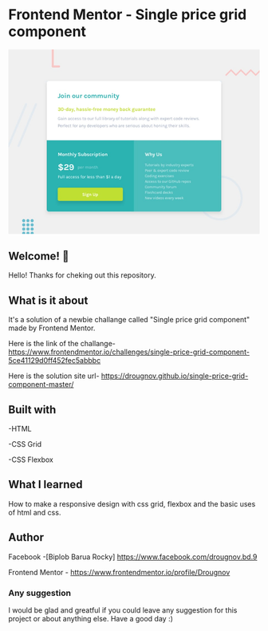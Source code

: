 # Frontend Mentor - Single price grid component

![Design preview for the single price grid component coding challenge](./design/desktop-preview.jpg)

## Welcome! 👋

Hello! Thanks for cheking out this repository.

## What is it about

It's a solution of a newbie challange called "Single price grid component" made by Frontend Mentor.

Here is the link of the challange-
https://www.frontendmentor.io/challenges/single-price-grid-component-5ce41129d0ff452fec5abbbc

Here is the solution site url-
https://drougnov.github.io/single-price-grid-component-master/

## Built with

-HTML

-CSS Grid

-CSS Flexbox

## What I learned

How to make a responsive design with css grid, flexbox and the basic uses of html and css.

## Author

Facebook -[Biplob Barua Rocky] https://www.facebook.com/drougnov.bd.9

Frontend Mentor - https://www.frontendmentor.io/profile/Drougnov

### Any suggestion

I would be glad and greatful if you could leave any suggestion for this project or about anything else. Have a good day :)
